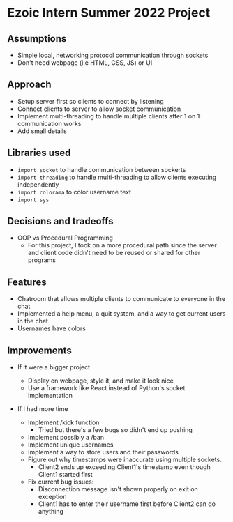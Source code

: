 # Ezoic Intern Summer 2022 Project 

## Assumptions
 - Simple local, networking protocol communication through sockets 
 - Don't need webpage (i.e HTML, CSS, JS) or UI

## Approach
 - Setup server first so clients to connect by listening
 - Connect clients to server to allow socket communication
 - Implement multi-threading to handle multiple clients after 1 on 1 communication works
 - Add small details 

## Libraries used
 - `import socket` to handle communication between sockerts
 - `import threading` to handle multi-threading to allow clients executing independently
 - `import colorama` to color username text
 - `import sys` 

## Decisions and tradeoffs 
 - OOP vs Procedural Programming
   - For this project, I took on a more procedural path since the server and client code didn't need to be reused or shared for other programs

## Features 
 - Chatroom that allows multiple clients to communicate to everyone in the chat
 - Implemented a help menu, a quit system, and a way to get current users in the chat
 - Usernames have colors

## Improvements
 - If it were a bigger project
   - Display on webpage, style it, and make it look nice 
   - Use a framework like React instead of Python's socket implementation
 
 - If I had more time
   - Implement /kick function
     - Tried but there's a few bugs so didn't end up pushing
   - Implement possibly a /ban
   - Implement unique usernames
   - Implement a way to store users and their passwords 
   - Figure out why timestamps were inaccurate using multiple sockets.
     - Client2 ends up exceeding Client1's timestamp even though Client1 started first
   - Fix current bug issues:
     - Disconnection message isn't shown properly on exit on exception
     - Client1 has to enter their username first before Client2 can do anything
   